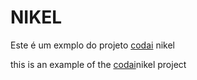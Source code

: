 # NIKEL

Este é um exmplo do projeto [codai](https://codai.growdev.com.br/) nikel

this is an example of the [codai](https://codai.growdev.com.br/)nikel project
